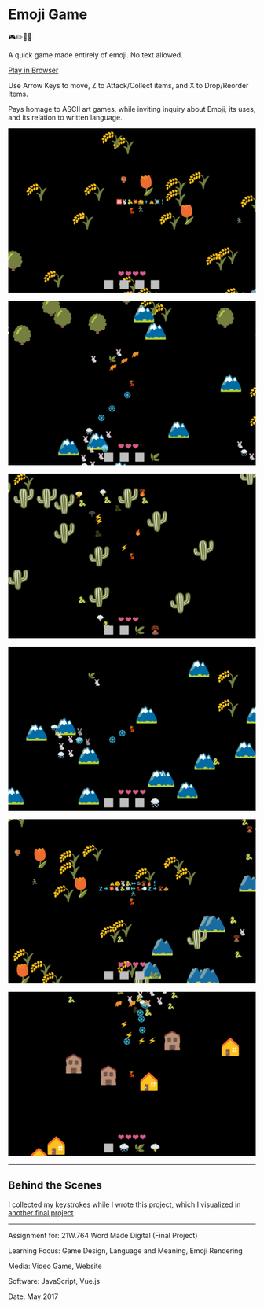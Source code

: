 # Emoji Game

🎮✏️🚫🔤

A quick game made entirely of emoji. No text allowed.

[Play in Browser](https://willy-vvu.github.io/EmojiGame/)

Use Arrow Keys to move, Z to Attack/Collect items, and X to Drop/Reorder Items.

Pays homage to ASCII art games, while inviting inquiry about Emoji, its uses, and its relation to written language.

![](EmojiGame1.png)

![](EmojiGame2.png)

![](EmojiGame3.png)

![](EmojiGame4.png)

![](EmojiGame5.png)

![](EmojiGame6.png)

---

## Behind the Scenes

I collected my keystrokes while I wrote this project, which I visualized in [another final project](https://github.com/willy-vvu/Changes).

---

Assignment for: 21W.764 Word Made Digital (Final Project)

Learning Focus: Game Design, Language and Meaning, Emoji Rendering

Media: Video Game, Website

Software: JavaScript, Vue.js

Date: May 2017
